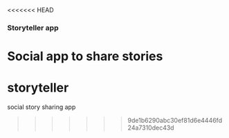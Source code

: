 <<<<<<< HEAD
### Storyteller app

Social app to share stories
=======
# storyteller
social story sharing app
>>>>>>> 9de1b6290abc30ef81d6e4446fd24a7310dec43d

